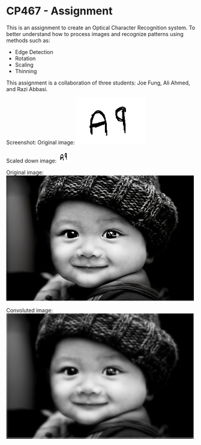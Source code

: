 # CP467 - Assignment

This is an assignment to create an Optical Character Recognition system. To better understand how to process images and recognize patterns using methods such as:

- Edge Detection
- Rotation
- Scaling
- Thinning

This assignment is a collaboration of three students: Joe Fung, Ali Ahmed, and Razi Abbasi.

Screenshot:
Original image:
![alt tag](https://raw.githubusercontent.com/joernal/CP467/edit-1/image2.bmp)

Scaled down image:
![alt tag](https://raw.githubusercontent.com/joernal/CP467/edit-1/scaled.bmp)

Original image:
![alt tag](https://raw.githubusercontent.com/joernal/CP467/edit-1/image.bmp)

Convoluted image:
![alt tag](https://raw.githubusercontent.com/joernal/CP467/edit-1/convoluted.bmp)


